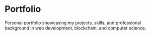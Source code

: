 # Portfolio
Personal portfolio showcasing my projects, skills, and professional background in web development, blockchain, and computer science.
